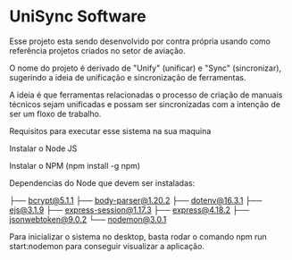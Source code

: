 # UniSync Software

Esse projeto esta sendo desenvolvido por contra própria usando como referência projetos criados no setor de aviação.

O nome do projeto é derivado de "Unify" (unificar) e "Sync" (sincronizar), sugerindo a ideia de unificação e sincronização de ferramentas.

A ideia é que ferramentas relacionadas o processo de criação de manuais técnicos sejam unificadas e possam ser sincronizadas com a intenção de ser um floxo de trabalho.

Requisitos para executar esse sistema na sua maquina

Instalar o Node JS

Instalar o NPM (npm install -g npm)

Dependencias do Node que devem ser instaladas:

├── bcrypt@5.1.1
├── body-parser@1.20.2
├── dotenv@16.3.1
├── ejs@3.1.9
├── express-session@1.17.3
├── express@4.18.2
├── jsonwebtoken@9.0.2
└── nodemon@3.0.1

Para inicializar o sistema no desktop, basta rodar o comando npm run start:nodemon para conseguir visualizar a aplicação.
